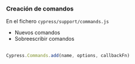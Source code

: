 ### Creación de comandos

En el fichero `cypress/support/commands.js`

* Nuevos comandos <!-- .element: class="fragment" --> 
* Sobreescribir comandos <!-- .element: class="fragment" -->
</br></br>
```typescript
Cypress.Commands.add(name, options, callbackFn)
```


